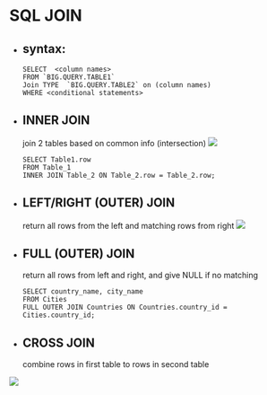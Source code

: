# SQL JOIN

- ## syntax:
  ```
  SELECT  <column names> 
  FROM `BIG.QUERY.TABLE1` 
  Join TYPE  `BIG.QUERY.TABLE2` on (column names)
  WHERE <conditional statements>
  ```
- ## INNER JOIN
  join 2 tables based on common info (intersection)
  ![](https://everpath-course-content.s3-accelerate.amazonaws.com/instructor%2Fjoyeetarahman_geotab_com_nc2pmg%2Fpublic%2F1607104813%2FScreenshot+2020-12-04+at+12.45.29+PM.1607104813372.png)
  ```
  SELECT Table1.row
  FROM Table_1
  INNER JOIN Table_2 ON Table_2.row = Table_2.row;
  ```
  
- ## LEFT/RIGHT (OUTER) JOIN
  return all rows from the left and matching rows from right ![](https://everpath-course-content.s3-accelerate.amazonaws.com/instructor%2Fjoyeetarahman_geotab_com_nc2pmg%2Fpublic%2F1607477694%2FScreenshot+2020-12-08+at+8.33.50+PM.1607477694184.png)
  
- ## FULL (OUTER) JOIN
  return all rows from left and right, and give NULL if no matching
  ```
  SELECT country_name, city_name
  FROM Cities
  FULL OUTER JOIN Countries ON Countries.country_id = Cities.country_id;
  ```
  
  
- ## CROSS JOIN
  combine rows in first table to rows in second table
  
  
![](https://everpath-course-content.s3-accelerate.amazonaws.com/instructor%2Fjoyeetarahman_geotab_com_nc2pmg%2Fpublic%2F1607101498%2FScreenshot+2020-12-04+at+11.56.10+AM.1607101498686.png)
